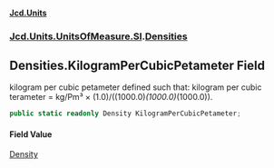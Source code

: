 #### [Jcd.Units](index.md 'index')
### [Jcd.Units.UnitsOfMeasure.SI](Jcd.Units.UnitsOfMeasure.SI.md 'Jcd.Units.UnitsOfMeasure.SI').[Densities](Densities.md 'Jcd.Units.UnitsOfMeasure.SI.Densities')

## Densities.KilogramPerCubicPetameter Field

kilogram per cubic petameter defined such that: kilogram per cubic terameter = kg/Pm³ × (1.0)/((1000.0)*(1000.0)*(1000.0)).

```csharp
public static readonly Density KilogramPerCubicPetameter;
```

#### Field Value
[Density](Density.md 'Jcd.Units.UnitTypes.Density')